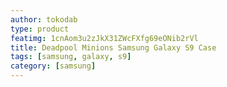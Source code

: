 ```yaml
---
author: tokodab
type: product
featimg: 1cnAom3u2zJkX31ZWcFXfg69eONib2rVl
title: Deadpool Minions Samsung Galaxy S9 Case
tags: [samsung, galaxy, s9]
category: [samsung]
---
```

